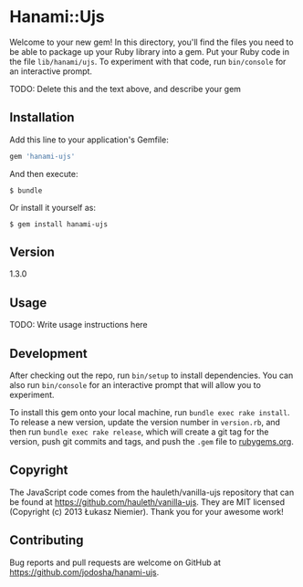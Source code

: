 # Hanami::Ujs

Welcome to your new gem! In this directory, you'll find the files you need to be able to package up your Ruby library into a gem. Put your Ruby code in the file `lib/hanami/ujs`. To experiment with that code, run `bin/console` for an interactive prompt.

TODO: Delete this and the text above, and describe your gem

## Installation

Add this line to your application's Gemfile:

```ruby
gem 'hanami-ujs'
```

And then execute:

    $ bundle

Or install it yourself as:

    $ gem install hanami-ujs

## Version

1.3.0

## Usage

TODO: Write usage instructions here

## Development

After checking out the repo, run `bin/setup` to install dependencies. You can also run `bin/console` for an interactive prompt that will allow you to experiment.

To install this gem onto your local machine, run `bundle exec rake install`. To release a new version, update the version number in `version.rb`, and then run `bundle exec rake release`, which will create a git tag for the version, push git commits and tags, and push the `.gem` file to [rubygems.org](https://rubygems.org).

## Copyright

The JavaScript code comes from the hauleth/vanilla-ujs repository that can be found at https://github.com/hauleth/vanilla-ujs. They are MIT licensed (Copyright (c) 2013 Łukasz Niemier). Thank you for your awesome work!

## Contributing

Bug reports and pull requests are welcome on GitHub at https://github.com/jodosha/hanami-ujs.
